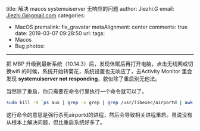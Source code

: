 title: 解决 macos systemuiserver 无响应的问题
author: Jiezhi.G
email: Jiezhi.G@gmail.com
categories:
  - MacOS
premalink: fix_gravatar
metaAlignment: center
comments: true
date: 2019-03-07 09:28:50
url:
tags:
  - Macos
  - Bug
photos:
---

把 MBP 升级到最新系统（10.14.3）后，发现休眠后再打开电脑，点击无线网或切换wifi 的时候，系统开始转菊花，系统设置也无响应了，去Activity Monitor 里会发现 **systemuiserver not responding**，貌似除了重启别无他法。

当然除了重启，你只需要在命令行里执行一个命令就可以了。

```bash
sudo kill -9 `ps aux | grep -v grep | grep /usr/libexec/airportd | awk '{print $2}'`
```

<!--more-->

这行命令的意思是强行杀死airportd的进程，然后会导致相关进程重启。虽说没有从根本上解决问题，但比重启系统好多了。
